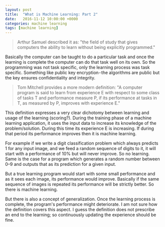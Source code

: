 ```yaml
---
layout: post
title:  "What is Machine Learning: Part 2"
date:   2016-11-12 10:00:00 +0000
categories: machine learning
tags: [machine learning]
---
```


> Arthur Samuel described it as: "the field of study that gives computers the ability to learn without being explicitly programmed."

Basically the computer can be taught to do a particular task and once the learning is complete the computer can do that task well on its own. So the programming was not task specific, only the learning process was task specific. Something like public key encryption - the algorithms are public but the key ensures confidentiality and integrity.

> Tom Mitchell provides a more modern definition: "A computer program is said to learn from experience E with respect to some class of tasks T and performance measure P, if its performance at tasks in T, as measured by P, improves with experience E."

This definition expresses a very clear dichotomy between learning and usage of the learning (scoring?). During the training phase of a machine learning application, it uses the input data to increase its knowledge of the problem/solution. During this time its experience E is increasing. If during that period its performance improves then it is machine learning.

For example if we write a digit classification problem which always predicts 1 for any input image, and we feed a random sequence of digits to it, it will start with a performance of 10% but will never improve. So no learning. Same is the case for a program which generates a random number between 0–9 and outputs that as its prediction for a given input.

But a true learning program would start with some small performance and as it sees each image, its performance would improve. Basically if the same sequence of images is repeated its performance will be strictly better. So there is machine learning.

But there is also a concept of generalization. Once the learning process is complete, the program's performance might deteriorate. I am not sure how the definition covers this aspect. I guess the definition does not prescribe an end to the learning; so continuously updating the experience should be fine.
